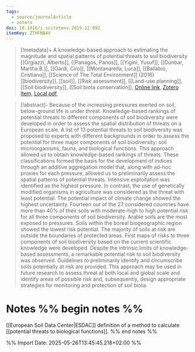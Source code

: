 ```yaml
---
tags:
  - source/journalArticle
  - zotero
doi: 10.1016/j.scitotenv.2015.12.092
itemKey: ZTHFNB4V
---
```

>[!metadata]+
> A knowledge-based approach to estimating the magnitude and spatial patterns of potential threats to soil biodiversity
> [[Orgiazzi, Alberto]], [[Panagos, Panos]], [[Yigini, Yusuf]], [[Dunbar, Martha B.]], [[Gardi, Ciro]], [[Montanarella, Luca]], [[Ballabio, Cristiano]], 
> [[Science of The Total Environment]] (2016)
> [[biodiversity]], [[soil]], [[Risk assessment]], [[Land-use planning]], [[Soil biodiversity]], [[Soil biota conservation]], 
> [Online link](https://www.sciencedirect.com/science/article/pii/S004896971531247X), [Zotero Item](zotero://select/library/items/ZTHFNB4V), [Local pdf](file://C:/Users/aburg/Documents/references/zotero/storage/IC2M9PM8/Orgiazzi2016_knowledgebasedapproacha.pdf), 

>[!abstract]-
>Because of the increasing pressures exerted on soil, below-ground life is under threat. Knowledge-based rankings of potential threats to different components of soil biodiversity were developed in order to assess the spatial distribution of threats on a European scale. A list of 13 potential threats to soil biodiversity was proposed to experts with different backgrounds in order to assess the potential for three major components of soil biodiversity: soil microorganisms, fauna, and biological functions. This approach allowed us to obtain knowledge-based rankings of threats. These classifications formed the basis for the development of indices through an additive aggregation model that, along with ad-hoc proxies for each pressure, allowed us to preliminarily assess the spatial patterns of potential threats. Intensive exploitation was identified as the highest pressure. In contrast, the use of genetically modified organisms in agriculture was considered as the threat with least potential. The potential impact of climate change showed the highest uncertainty. Fourteen out of the 27 considered countries have more than 40% of their soils with moderate-high to high potential risk for all three components of soil biodiversity. Arable soils are the most exposed to pressures. Soils within the boreal biogeographic region showed the lowest risk potential. The majority of soils at risk are outside the boundaries of protected areas. First maps of risks to three components of soil biodiversity based on the current scientific knowledge were developed. Despite the intrinsic limits of knowledge-based assessments, a remarkable potential risk to soil biodiversity was observed. Guidelines to preliminarily identify and circumscribe soils potentially at risk are provided. This approach may be used in future research to assess threat at both local and global scale and identify areas of possible risk and, subsequently, design appropriate strategies for monitoring and protection of soil biota.

# Notes %% begin notes %%
[[European Soil Data Center|ESDAC]]
definition of a method to calculate [[potential threats to biological functions]].
%% end notes %%




%% Import Date: 2025-05-26T13:45:45.218+02:00 %%
